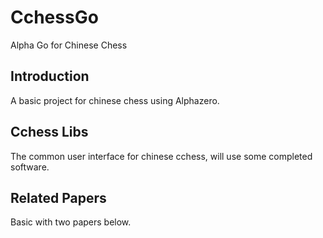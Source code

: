 # CchessGo
Alpha Go for Chinese Chess
## Introduction
A basic project for chinese chess using Alphazero.
## Cchess Libs
The common user interface for chinese cchess, will use some completed software.
## Related Papers
Basic with two papers below.